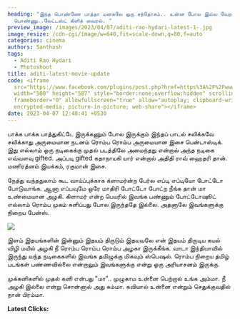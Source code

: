 ```yaml
---
heading: "இந்த பொண்ணே பாத்தா மனசுலே ஒரு சந்தோசம்.. உன்ன போல இல்ல வேற
  பொண்ணு..லேட்டஸ்ட் கிளிக் வைரல். "
preview_image: /images/2023/04/07/aditi-rao-hydari-latest-1-.jpg
image_resize: /cdn-cgi/image/w=640,fit=scale-down,q=80,f=auto
categories: cinema
authors: Santhosh
tags:
  - Aditi Rao Hydari
  - Photoshoot
title: aditi-latest-movie-update
code: <iframe
  src="https://www.facebook.com/plugins/post.php?href=https%3A%2F%2Fwww.facebook.com%2Fbujjibabu.buddy%2Fposts%2Fpfbid02njqqFMJYGKM3Gb4XqP6KGQbqGocdL8wWovtcafPwM6azyaaahEyz4USjF4aWUieil&show_text=true&width=500"
  width="500" height="587" style="border:none;overflow:hidden" scrolling="no"
  frameborder="0" allowfullscreen="true" allow="autoplay; clipboard-write;
  encrypted-media; picture-in-picture; web-share"></iframe>
date: 2023-04-07 12:48:41 +0530
---
```

பாக்க பாக்க பாத்துகிட்டே இருக்கணும் போல இருக்கும் இந்தப் பாடல் சலிக்கவே சலிக்காது அருமையான நடனம் ரொம்ப ரொம்ப அருமையான இசை பென்டாஸ்டிக். இது எல்லாம் ஒரு நடிகைக்கு முதல் படத்திலே அமைந்தது என்றால் அந்த நடிகை எவ்வளவு gifted. அப்படி gifted கதாநாயகி யார் என்றால் அதிதி ராவ் ஹைதரி  தான். மணிரத்னம் இயக்கம், ரகுமான் இசை. 

நேத்து வந்ததுலாம் கூட வாய்ப்புக்காக க்ளாமர்ன்ற பேர்ல எப்டி எப்டியோ போட்டோ போடுவாங்க. ஆனா எப்பவுமே ஒரே மாதிரி போட்டோ போட்ற நீங்க தான் மா உண்மையான அழகி. கிளாமர் என்ற பெயரில் இவங்க பண்ணும் போட்டோஷூட் எல்லாம் ரொம்ப முகம் சுளிப்பது போல இருந்ததே இல்லை. அதனாலே இவங்களுக்கு நிறைய பேன்ஸ்.

![](/images/2023/04/07/aditi-rao-hydari-latest-2-.jpg)

இளம் இதயங்களின் இன்னும் இதயம் திருடும் இதயவலே என் இதயம் திருடிய கயல் விழி மயில் அழகி நீ ரொம்ப ரொம்ப ரொம்ப அழகா இருக்கீங்க. வாடா இந்தியாவில் இருந்து வந்த நடிகைகளில் இவங்க தமிழுக்கு மிகவும் ஸ்பெஷல். ரொம்ப நிறைய தமிழ் படங்கள் பண்ணவில்லை என்றாலும் இவங்களுக்கு என்று ஒரு அரியாசனம் இருக்கு. 

முக்கனிகளில் முதல்
கனி என்பது "மா"..
முழுகாம உன்னை
பெற்றால் உங்க அம்மா.
நீ அழகி இல்லை என்று
சொன்னால் அது சும்மா.
கவியால் உன்னை என்றும் 
செதுக்குவதில் நான் பிரம்மா.

**L﻿atest Clicks:**